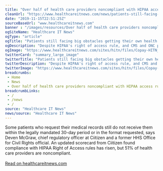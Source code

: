 ```yaml
--- 
title: "Over half of health care providers noncompliant with HIPAA access rules"
cleanUrl: "https://www.healthcareitnews.com/news/patients-still-facing-big-obstacles-getting-their-own-health-data"
date: "2019-11-15T22:51:25Z"
sourceBaseUrl: "www.healthcareitnews.com"
banner : "/images/resources/Over half of health care providers noncompliant with HIPAA access rules.png"
ogSiteName: "Healthcare IT News"
ogType: "article"
ogTitle: "Patients still facing big obstacles getting their own health data"
ogDescription: "Despite HIPAA's right of access rule, and CMS and ONC prioritizing consumer access in their forthcoming 21st Century Cures regs, a new scorecard shows that providers have some work to do."
ogImage: "https://www.healthcareitnews.com/sites/hitn/files/Copay-HITN_0.png"
twitterCard: "summary_large_image"
twitterTitle: "Patients still facing big obstacles getting their own health data"
twitterDescription: "Despite HIPAA's right of access rule, and CMS and ONC prioritizing consumer access in their forthcoming 21st Century Cures regs, a new scorecard shows that providers have some work to do."
twitterImage: "https://www.healthcareitnews.com/sites/hitn/files/Copay-HITN_0.png"
breadcrumbs:
 - Home
 - News
 - Over half of health care providers noncompliant with HIPAA access rules
breadcrumbLinks:
 - / 
 - /news
 - / 
source: "Healthcare IT News"
news/source: "Healthcare IT News"
---
```

Some patients who request their medical records still do not receive them within the legally mandated 30-day period or in the format requested, says Deven McGraw, chief regulatory officer at Ciitizen and a former HHS Office for Civil Rights official. An updated scorecard from Ciitizen found compliance with HIPAA Right of Access rules has risen, but 51% of health care providers are noncompliant.<br><br><a href="https://www.healthcareitnews.com/news/patients-still-facing-big-obstacles-getting-their-own-health-data">Read on healthcareitnews.com</a>
